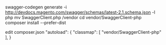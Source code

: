 swagger-codegen generate -i http://devdocs.magento.com/swagger/schemas/latest-2.1.schema.json -l php
mv SwaggerClient.php /vendor
cd vendor/SwaggerClient-php
composer install --prefer-dist

edit composer.json
    "autoload": {
        "classmap": [
            "vendor/SwaggerClient-php"
        ],
    }
